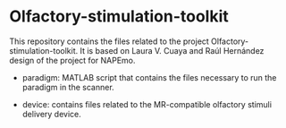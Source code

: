 # Olfactory-stimulation-toolkit
 This repository contains the files related to the project Olfactory-stimulation-toolkit. It is based on Laura V. Cuaya and Raúl Hernández design of the project for NAPEmo.
 
- paradigm: MATLAB script that contains the files necessary to run the paradigm in the scanner.

- device: contains files related to the MR-compatible olfactory stimuli delivery device.
